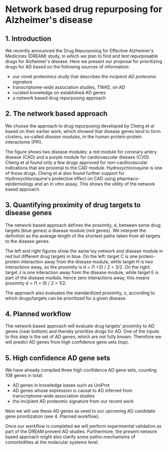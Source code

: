 # Network based drug repurposing for Alzheimer's disease


## 1. Introduction

We recently announced the Drug Repurposing for Effective Alzheimer's Medicines (DREAM) study, in which we plan to find and test repurposable drugs for Alzheimer's disease.  Here we present our proposal for prioritizing drugs for AD based on the following sources of information:
* our novel proteomics study that describes the *incipient AD proteomic signature*
* transcriptome-wide association studies, TWAS, on AD
* curated knowledge on established AD genes
* a network based drug repurposing approach


## 2. The network based approach

We choose the approach to drug repurposing developed by Cheng et al based on their earlier work, which showed that disease genes tend to form clusters, so-called *disease modules*, in the human protein-protein interactome (PPI).

The figure shows two disease modules: a red module for coronary artery disease (CAD) and a purple module for cardiovascular disease (CVD).  Cheng et al found only a few drugs approved for non-cardiovascular indications that are proximal to the CAD  module. Hydroxychloroquine is one of those drugs.  Cheng et al also found further support for Hydroxychloroquine's protective effect on CAD using pharmaco-epidemiology and an in vitro assay. This shows the utility of the network based approach.

## 3. Quantifying proximity of drug targets to disease genes

The network based approach defines the proximity, d, between some drug targets (blue genes) a disease module (red genes).  We interpret the definition as the average length of the shortest paths taken from all targets to the disease genes.

The left and right figures show the same toy network and disease module in red but different drug targets in blue.  On the left: target C is one protein-protein interaction away from the disease module, while target H is two interactions away, so the proximity is d = (1 +3) / 2 = 3/2.  On the right: target J is one interaction away from the disease module, while target E is part of the disease module, hence zero interactions away; this means proximity d = (1 + 0) / 2 = 1/2.

The approach also evaluates the standardized proximity, z, according to which drugs/targets can be prioritized for a given disease.

## 4. Planned workflow

The network based approach will evaluate drug targets' proximity to AD genes (near bottom) and thereby prioritize drugs for AD.  One of the inputs to this step is the set of AD genes, which are not fully known.  Therefore we will predict AD genes from high confidence gene sets (top).

## 5. High confidence AD gene sets

We have already compiled three high confidence AD gene sets, counting 108 genes in total:

* AD genes in knowledge bases such as UniProt
* AD genes whose expression is causal to AD inferred from transcriptome-wide association studies
* the incipient AD proteomic signature from our recent work

Next we will use these AD genes as seed to our upcoming AD candidate gene prioritization (see 4. Planned workflow).

Once our workflow is completed we will perform experimental validation as part of the DREAM prevent AD studies.  Furthermore, the present network based approach might also clarify some patho-mechanisms of comorbidities at the molecular systems level. 
